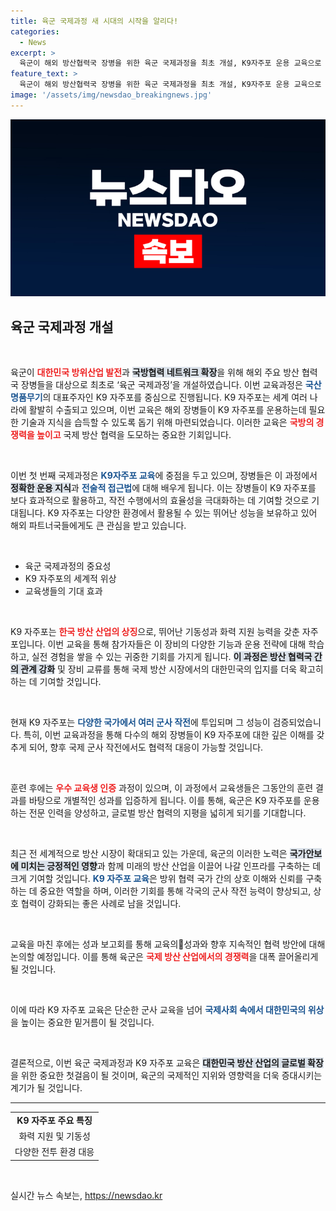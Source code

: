 ```yaml
---
title: 육군 국제과정 새 시대의 시작을 알리다!
categories:
  - News
excerpt: >
  육군이 해외 방산협력국 장병을 위한 육군 국제과정을 최초 개설, K9자주포 운용 교육으로 국방협력 네트워크를 확장한다. 국산 명품무기의 위상 강화에 주목!
feature_text: >
  육군이 해외 방산협력국 장병을 위한 육군 국제과정을 최초 개설, K9자주포 운용 교육으로 국방협력 네트워크를 확장한다. 국산 명품무기의 위상 강화에 주목!
image: '/assets/img/newsdao_breakingnews.jpg'
---
```


<p><img src="/assets/img/newsdao_breakingnews.jpg" alt="ranknews 속보" /></p>

<h2 data-ke-size="size26">육군 국제과정 개설</h2>

<p data-ke-size="size16">&nbsp;</p>

<p>육군이 <b><span style="color: #ee2323;">대한민국 방위산업 발전</span></b>과 <b><span style="background-color: #21538527;">국방협력 네트워크 확장</span></b>을 위해 해외 주요 방산 협력국 장병들을 대상으로 최초로 ‘육군 국제과정’을 개설하였습니다. 이번 교육과정은 <b><span style="color: #1a5490;">국산 명품무기</span></b>의 대표주자인 K9 자주포를 중심으로 진행됩니다. K9 자주포는 세계 여러 나라에 활발히 수출되고 있으며, 이번 교육은 해외 장병들이 K9 자주포를 운용하는데 필요한 기술과 지식을 습득할 수 있도록 돕기 위해 마련되었습니다. 이러한 교육은 <b><span style="color: #ee2323;">국방의 경쟁력을 높이고</span></b> 국제 방산 협력을 도모하는 중요한 기회입니다. </p>

<p data-ke-size="size16">&nbsp;</p>

<p>이번 첫 번째 국제과정은 <b><span style="color: #1a5490;">K9자주포 교육</span></b>에 중점을 두고 있으며, 장병들은 이 과정에서 <b><span style="background-color: #21538527;">정확한 운용 지식</span></b>과 <b><span style="color: #1a5490;">전술적 접근법</span></b>에 대해 배우게 됩니다. 이는 장병들이 K9 자주포를 보다 효과적으로 활용하고, 작전 수행에서의 효율성을 극대화하는 데 기여할 것으로 기대됩니다. K9 자주포는 다양한 환경에서 활용될 수 있는 뛰어난 성능을 보유하고 있어 해외 파트너국들에게도 큰 관심을 받고 있습니다. </p>

<p data-ke-size="size16">&nbsp;</p>

<p><uL>
    <li>육군 국제과정의 중요성</li>
    <li>K9 자주포의 세계적 위상</li>
    <li>교육생들의 기대 효과</li>
</uL></p>

<p data-ke-size="size16">&nbsp;</p>

<p>K9 자주포는 <b><span style="color: #ee2323;">한국 방산 산업의 상징</span></b>으로, 뛰어난 기동성과 화력 지원 능력을 갖춘 자주포입니다. 이번 교육을 통해 참가자들은 이 장비의 다양한 기능과 운용 전략에 대해 학습하고, 실전 경험을 쌓을 수 있는 귀중한 기회를 가지게 됩니다. <b><span style="background-color: #21538527;">이 과정은 방산 협력국 간의 관계 강화</span></b> 및 장비 교류를 통해 국제 방산 시장에서의 대한민국의 입지를 더욱 확고히 하는 데 기여할 것입니다.</p>

<p data-ke-size="size16">&nbsp;</p>

<p>현재 K9 자주포는 <b><span style="color: #1a5490;">다양한 국가에서 여러 군사 작전</span></b>에 투입되며 그 성능이 검증되었습니다. 특히, 이번 교육과정을 통해 다수의 해외 장병들이 K9 자주포에 대한 깊은 이해를 갖추게 되어, 향후 국제 군사 작전에서도 협력적 대응이 가능할 것입니다. </p>

<p data-ke-size="size16">&nbsp;</p>

<p>훈련 후에는 <b><span style="color: #ee2323;">우수 교육생 인증</span></b> 과정이 있으며, 이 과정에서 교육생들은 그동안의 훈련 결과를 바탕으로 개별적인 성과를 입증하게 됩니다. 이를 통해, 육군은 K9 자주포를 운용하는 전문 인력을 양성하고, 글로벌 방산 협력의 지평을 넓히게 되기를 기대합니다. </p>

<p data-ke-size="size16">&nbsp;</p>

<p>최근 전 세계적으로 방산 시장이 확대되고 있는 가운데, 육군의 이러한 노력은 <b><span style="background-color: #21538527;">국가안보에 미치는 긍정적인 영향</span></b>과 함께 미래의 방산 산업을 이끌어 나갈 인프라를 구축하는 데 크게 기여할 것입니다. <b><span style="color: #1a5490;">K9 자주포 교육</span></b>은 방위 협력 국가 간의 상호 이해와 신뢰를 구축하는 데 중요한 역할을 하며, 이러한 기회를 통해 각국의 군사 작전 능력이 향상되고, 상호 협력이 강화되는 좋은 사례로 남을 것입니다. </p>

<p data-ke-size="size16">&nbsp;</p>

<p>교육을 마친 후에는 성과 보고회를 통해 교육의성과와 향후 지속적인 협력 방안에 대해 논의할 예정입니다. 이를 통해 육군은 <b><span style="color: #ee2323;">국제 방산 산업에서의 경쟁력</span></b>을 대폭 끌어올리게 될 것입니다. </p>

<p data-ke-size="size16">&nbsp;</p>

<p>이에 따라 K9 자주포 교육은 단순한 군사 교육을 넘어 <b><span style="color: #1a5490;">국제사회 속에서 대한민국의 위상</span></b>을 높이는 중요한 밑거름이 될 것입니다. </p>

<p data-ke-size="size16">&nbsp;</p>

<p>결론적으로, 이번 육군 국제과정과 K9 자주포 교육은 <b><span style="background-color: #21538527;">대한민국 방산 산업의 글로벌 확장</span></b>을 위한 중요한 첫걸음이 될 것이며, 육군의 국제적인 지위와 영향력을 더욱 증대시키는 계기가 될 것입니다. </p>

<hr>

<table style="width: 100%;">
    <tr>
        <td style="text-align: center; height: 17px;"><b>K9 자주포 주요 특징</b></td>
    </tr>
    <tr>
        <td style="text-align: center; height: 17px;">화력 지원 및 기동성</td>
    </tr>
    <tr>
        <td style="text-align: center; height: 17px;">다양한 전투 환경 대응</td>
    </tr>
</table>

<p data-ke-size="size16">&nbsp;</p>
실시간 뉴스 속보는, <a href="https://newsdao.kr" rel="dofollow">https://newsdao.kr</a>


